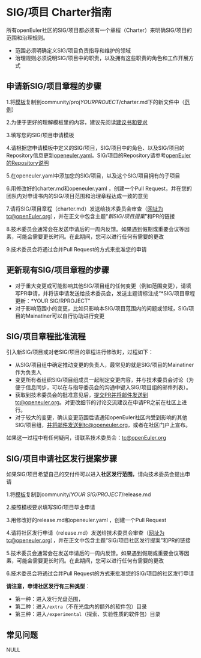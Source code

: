 # SIG/项目  Charter指南

 所有openEuler社区的SIG/项目都必须有一个章程（Charter）来明确SIG/项目的范围和治理规则。

+ 范围必须明确定义SIG/项目负责指导和维护的领域
+ 治理规则必须说明SIG/项目中的职责，以及拥有这些职责的角色和工作开展方式



## 申请新SIG/项目章程的步骤 

1.将[模板](template-SIG&project-governance.md)复制到community/proj*YOURPROJECT*/charter.md下的新文件中（[范例]()）

2.为便于更好的理解模板里的内容，建议先阅读[建议书和要求](SIG&project-governance-requirement.md)

3.填写您的SIG/项目申请模板

4.请根据您申请模板中定义的SIG/项目，SIG/项目中的角色、以及SIG/项目的Repository信息更新[openeuler.yaml](https://gitee.com/openeuler/infrastructure/blob/master/repository/openeuler.yaml)。SIG/项目的Repository请参考[openEuler的Repository说明](/../../Gitee-management/Gitee-management-guide.md)

5.在openeuler.yaml中添加您的SIG/项目，以及这个SIG/项目拥有的子项目

6.用修改好的charter.md和openeuler.yaml ，创建一个Pull Request，并在您的团队内对申请书内的SIG/项目范围和治理章程达成一致的意见

7.请将SIG/项目章程（charter.md）发送给技术委员会审查（网址为tc@openEuler.org），并在正文中包含主题“*新SIG/项目提案*”和PR的链接

8.技术委员会通常会在发送申请后的一周内反馈。如果遇到假期或重要会议等因素，可能会需要更长时间。在此期间，您可以进行任何有需要的更改

9.技术委员会将通过合并Pull Request的方式来批准您的申请



## 更新现有SIG/项目章程的步骤

+ 对于重大变更或可能影响其他SIG/项目组的任何变更（例如范围变更），请填写PR申请，并将该申请发送给技术委员会，发送主题请标注成“*SIG/项目章程更新：*YOUR SIG/RPROJECT”
+ 对于影响范围小的变更，比如只影响本SIG/项目范围内的问题或领域，SIG/项目的Mainatiner可以自行协助进行变更



##  SIG/项目章程批准流程

引入新SIG/项目或对老SIG/项目的章程进行修改时，过程如下：

+ 从SIG/项目组中确定推动变更的负责人，最常见的就是SIG/项目的Mainatiner作为负责人
+ 变更所有者组织SIG/项目组成员一起制定变更内容，并与技术委员会讨论（为便于信息同步，可以在与指导委员会的沟通中键入SIG/项目组的邮件列表）。
+ 获取到技术委员会的批准意见后，提交PR并将邮件发送到tc@openeuler.org。对更改细节的讨论交流建议在申请PR之前在社区上进行。
+ 对于较大的变更，确认变更范围后请通知openEuler社区内受到影响的其他SIG/项目组，并将邮件发送到tc@openeuler.org，或者在社区门户上宣布。

如果这一过程中有任何疑问，请联系技术委员会：tc@openEuler.org





## SIG/项目申请社区发行提案步骤

如果SIG/项目希望自己的交付件可以进入**社区发行范围**，请向技术委员会提出申请

1.将[模板](template-release.md)复制到community/*YOUR SIG/PROJECT*/release.md

2.按照模板要求填写SIG/项目毕业申请

3.用修改好的release.md和openeuler.yaml ，创建一个Pull Request

4.请将社区发行申请（release.md）发送给技术委员会审查（网址为tc@openeuler.org），并在正文中包含主题“SIG/项目社区发行提案”和PR的链接

5.技术委员会通常会在发送申请后的一周内反馈。如果遇到假期或重要会议等因素，可能会需要更长时间。在此期间，您可以进行任何有需要的更改

6.技术委员会将通过合并Pull Request的方式来批准您的SIG/项目的社区发行申请

**请注意，申请社区发行有三种类型**：

- 第一种：进入发行光盘范围，
- 第二种：进入`/extra`（不在光盘内的额外的软件包）目录
- 第三种：进入`/experimental`（探索、实验性质的软件包）目录



## 常见问题

NULL


